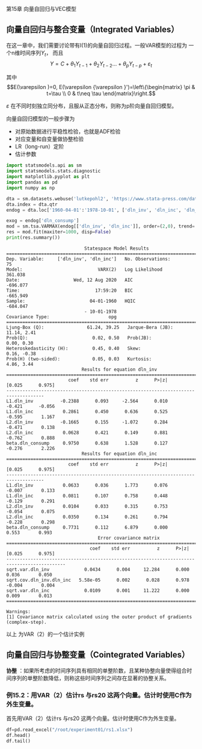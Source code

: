 第15章 向量自回归与VEC模型

## **向量自回归与整合变量（Integrated Variables）**

在这一章中，我们需要讨论带有I(1)的向量自回归过程。一般VAR模型的过程为
    一个n维时间序列${{Y_t}}$， 而且$$Y=C+\theta _{1}Y_{t-1}+\theta _{2}Y_{t-2}...+\theta _{p}Y_{t-p}+\varepsilon _{t}$$


其中$$E(\varepsilon )=0, E(\varepsilon {\varepsilon }')=\left\{\begin{matrix}
\pi  &  t=\tau  \\ 0
 &  t\neq \tau
\end{matrix}\right.$$


$\varepsilon$ 在不同时刻独立同分布，且服从正态分布，则称为p阶向量自回归模型。 


向量自回归模型的一般步骤为
* 对原始数据进行平稳性检验，也就是ADF检验
* 对应变量和自变量做协整检验
* LR（long-run）定阶
* 估计参数



```python
import statsmodels.api as sm
import statsmodels.stats.diagnostic
import matplotlib.pyplot as plt
import pandas as pd
import numpy as np

```


```python
dta = sm.datasets.webuse('lutkepohl2', 'https://www.stata-press.com/data/r12/')#获取数据
dta.index = dta.qtr
endog = dta.loc['1960-04-01':'1978-10-01', ['dln_inv', 'dln_inc', 'dln_consump']]
```


```python
exog = endog['dln_consump']
mod = sm.tsa.VARMAX(endog[['dln_inv', 'dln_inc']], order=(2,0), trend='n', exog=exog)
res = mod.fit(maxiter=1000, disp=False)
print(res.summary())
```




                                 Statespace Model Results                             
    ==================================================================================
    Dep. Variable:     ['dln_inv', 'dln_inc']   No. Observations:                   75
    Model:                            VARX(2)   Log Likelihood                 361.038
    Date:                    Wed, 12 Aug 2020   AIC                           -696.077
    Time:                            17:59:20   BIC                           -665.949
    Sample:                        04-01-1960   HQIC                          -684.047
                                 - 10-01-1978                                         
    Covariance Type:                      opg                                         
    ===================================================================================
    Ljung-Box (Q):                61.24, 39.25   Jarque-Bera (JB):          11.14, 2.41
    Prob(Q):                        0.02, 0.50   Prob(JB):                   0.00, 0.30
    Heteroskedasticity (H):         0.45, 0.40   Skew:                      0.16, -0.38
    Prob(H) (two-sided):            0.05, 0.03   Kurtosis:                   4.86, 3.44
                                Results for equation dln_inv                            
    ====================================================================================
                           coef    std err          z      P>|z|      [0.025      0.975]
    ------------------------------------------------------------------------------------
    L1.dln_inv          -0.2388      0.093     -2.564      0.010      -0.421      -0.056
    L1.dln_inc           0.2861      0.450      0.636      0.525      -0.595       1.167
    L2.dln_inv          -0.1665      0.155     -1.072      0.284      -0.471       0.138
    L2.dln_inc           0.0628      0.421      0.149      0.881      -0.762       0.888
    beta.dln_consump     0.9750      0.638      1.528      0.127      -0.276       2.226
                                Results for equation dln_inc                            
    ====================================================================================
                           coef    std err          z      P>|z|      [0.025      0.975]
    ------------------------------------------------------------------------------------
    L1.dln_inv           0.0633      0.036      1.773      0.076      -0.007       0.133
    L1.dln_inc           0.0811      0.107      0.758      0.448      -0.129       0.291
    L2.dln_inv           0.0104      0.033      0.315      0.753      -0.054       0.075
    L2.dln_inc           0.0350      0.134      0.261      0.794      -0.228       0.298
    beta.dln_consump     0.7731      0.112      6.879      0.000       0.553       0.993
                                      Error covariance matrix                                   
    ============================================================================================
                                   coef    std err          z      P>|z|      [0.025      0.975]
    --------------------------------------------------------------------------------------------
    sqrt.var.dln_inv             0.0434      0.004     12.284      0.000       0.036       0.050
    sqrt.cov.dln_inv.dln_inc   5.58e-05      0.002      0.028      0.978      -0.004       0.004
    sqrt.var.dln_inc             0.0109      0.001     11.222      0.000       0.009       0.013
    ============================================================================================
    
    Warnings:
    [1] Covariance matrix calculated using the outer product of gradients (complex-step).


以上 为VAR（2）的一个估计实例

## 向量自回归与协整变量（Cointegrated Variables）

**协整** ：如果所考虑的时间序列具有相同的单整阶数，且某种协整向量使得组合时间序列的单整阶数降低，则称这些时间序列之间存在显著的协整关系。

### 例15.2：用VAR（2）估计rs 与rs20 这两个向量。估计时使用C作为外生变量。

首先用VAR（2）估计rs 与rs20 这两个向量。估计时使用C作为外生变量。


```python
df=pd.read_excel("/root/experiment01/rs1.xlsx")
df.head()
df.tail()
```


<div>
<style scoped>
    .dataframe tbody tr th:only-of-type {
        vertical-align: middle;
    }
<table border="1" class="dataframe">
  <thead>
    <tr style="text-align: right;">
      <th></th>
      <th>_date_</th>
      <th>rs</th>
      <th>r20</th>
      <th>c</th>
      <th>resid</th>
    </tr>
  </thead>
  <tbody>
    <tr>
      <td>823</td>
      <td>2020-08-01</td>
      <td>NaN</td>
      <td>NaN</td>
      <td>0.0</td>
      <td>NaN</td>
    </tr>
    <tr>
      <td>824</td>
      <td>2020-09-01</td>
      <td>NaN</td>
      <td>NaN</td>
      <td>0.0</td>
      <td>NaN</td>
    </tr>
    <tr>
      <td>825</td>
      <td>2020-10-01</td>
      <td>NaN</td>
      <td>NaN</td>
      <td>0.0</td>
      <td>NaN</td>
    </tr>
    <tr>
      <td>826</td>
      <td>2020-11-01</td>
      <td>NaN</td>
      <td>NaN</td>
      <td>0.0</td>
      <td>NaN</td>
    </tr>
    <tr>
      <td>827</td>
      <td>2020-12-01</td>
      <td>NaN</td>
      <td>NaN</td>
      <td>0.0</td>
      <td>NaN</td>
    </tr>
  </tbody>
</table>



```python
endog=df[['rs', 'r20']].dropna()
ex=df["c"][:len(endog)]
endog
ex
```




    0     -0.012296
    1      0.233268
    2     -0.081877
    3     -0.113973
    4      0.007990
             ...   
    781    0.000000
    782    0.000000
    783    0.000000
    784    0.000000
    785    0.000000
    Name: c, Length: 786, dtype: float64




```python
mod = sm.tsa.VARMAX(endog, order=(2,0), trend='n', exog=ex)
res = mod.fit(maxiter=1000, disp=False)
print(res.summary())
```

                               Statespace Model Results                           
    ==============================================================================
    Dep. Variable:          ['rs', 'r20']   No. Observations:                  828
    Model:                        VARX(2)   Log Likelihood                -471.867
    Date:                Wed, 12 Aug 2020   AIC                            969.733
    Time:                        19:22:00   BIC                           1031.080
    Sample:                             0   HQIC                           993.262
                                    - 828                                         
    Covariance Type:                  opg                                         
    ===================================================================================
    Ljung-Box (Q):                    nan, nan   Jarque-Bera (JB):      1663.06, 188.00
    Prob(Q):                          nan, nan   Prob(JB):                   0.00, 0.00
    Heteroskedasticity (H):         0.17, 0.60   Skew:                      1.14, -0.18
    Prob(H) (two-sided):            0.00, 0.00   Kurtosis:                   9.75, 5.37
                               Results for equation rs                            
    ==============================================================================
                     coef    std err          z      P>|z|      [0.025      0.975]
    ------------------------------------------------------------------------------
    L1.rs          1.1999      0.027     44.000      0.000       1.146       1.253
    L1.r20         0.2807      0.053      5.268      0.000       0.176       0.385
    L2.rs         -0.2280      0.027     -8.468      0.000      -0.281      -0.175
    L2.r20        -0.2577      0.053     -4.840      0.000      -0.362      -0.153
    beta.c        -0.2672      1.567     -0.170      0.865      -3.339       2.804
                               Results for equation r20                           
    ==============================================================================
                     coef    std err          z      P>|z|      [0.025      0.975]
    ------------------------------------------------------------------------------
    L1.rs         -0.0206      0.021     -0.988      0.323      -0.061       0.020
    L1.r20         1.2833      0.028     45.356      0.000       1.228       1.339
    L2.rs          0.0228      0.021      1.081      0.280      -0.019       0.064
    L2.r20        -0.2867      0.028    -10.279      0.000      -0.341      -0.232
    beta.c         0.0478      0.664      0.072      0.943      -1.254       1.350
                                  Error covariance matrix                              
    ===================================================================================
                          coef    std err          z      P>|z|      [0.025      0.975]
    -----------------------------------------------------------------------------------
    sqrt.var.rs         0.4257      0.006     69.935      0.000       0.414       0.438
    sqrt.cov.rs.r20     0.1282      0.007     18.027      0.000       0.114       0.142
    sqrt.var.r20        0.2492      0.005     53.063      0.000       0.240       0.258
    ===================================================================================
    



```python
# 使用VAR(3)估计
mod = sm.tsa.VARMAX(endog, order=(3,0), trend='n', exog=ex)
res = mod.fit(maxiter=1000, disp=False)
print(res.summary())
```

                               Statespace Model Results                           
    ==============================================================================
    Dep. Variable:          ['rs', 'r20']   No. Observations:                  828
    Model:                        VARX(3)   Log Likelihood                -465.030
    Date:                Wed, 12 Aug 2020   AIC                            964.061
    Time:                        19:39:24   BIC                           1044.284
    Sample:                             0   HQIC                           994.829
                                    - 828                                         
    Covariance Type:                  opg                                         
    ===================================================================================
    Ljung-Box (Q):                    nan, nan   Jarque-Bera (JB):      1694.47, 168.11
    Prob(Q):                          nan, nan   Prob(JB):                   0.00, 0.00
    Heteroskedasticity (H):         0.17, 0.57   Skew:                      1.18, -0.13
    Prob(H) (two-sided):            0.00, 0.00   Kurtosis:                   9.80, 5.25
                               Results for equation rs                            
    ==============================================================================
                     coef    std err          z      P>|z|      [0.025      0.975]
    ------------------------------------------------------------------------------
    L1.rs          1.1957      0.029     41.645      0.000       1.139       1.252
    L1.r20         0.2982      0.056      5.373      0.000       0.189       0.407
    L2.rs         -0.1852      0.052     -3.551      0.000      -0.287      -0.083
    L2.r20        -0.3507      0.093     -3.772      0.000      -0.533      -0.168
    L3.rs         -0.0397      0.040     -0.996      0.319      -0.118       0.038
    L3.r20         0.0764      0.063      1.219      0.223      -0.046       0.199
    beta.c        -0.2798      1.482     -0.189      0.850      -3.184       2.624
                               Results for equation r20                           
    ==============================================================================
                     coef    std err          z      P>|z|      [0.025      0.975]
    ------------------------------------------------------------------------------
    L1.rs         -0.0106      0.022     -0.492      0.623      -0.053       0.032
    L1.r20         1.3101      0.030     43.907      0.000       1.252       1.369
    L2.rs          0.0335      0.034      0.980      0.327      -0.034       0.101
    L2.r20        -0.4525      0.046     -9.785      0.000      -0.543      -0.362
    L3.rs         -0.0210      0.023     -0.913      0.361      -0.066       0.024
    L3.r20         0.1392      0.029      4.803      0.000       0.082       0.196
    beta.c         0.0453      0.708      0.064      0.949      -1.342       1.433
                                  Error covariance matrix                              
    ===================================================================================
                          coef    std err          z      P>|z|      [0.025      0.975]
    -----------------------------------------------------------------------------------
    sqrt.var.rs         0.4252      0.006     69.958      0.000       0.413       0.437
    sqrt.cov.rs.r20     0.1270      0.007     18.039      0.000       0.113       0.141
    sqrt.var.r20        0.2473      0.005     52.501      0.000       0.238       0.257
    ===================================================================================
    
    



### 例15.3：检验VECM模型在英国利率上的表现

```python
from statsmodels.tsa.vector_ar.vecm import VECM
model = VECM(endog = endog, k_ar_diff = 7, coint_rank = 6, deterministic = 'co')
res = model.fit()

X_pred = res.predict(steps=10)
X_pred
```


    ---------------------------------------------------------------------------
    
    NameError                                 Traceback (most recent call last)
    
    <ipython-input-1-d4a2bef29d17> in <module>
          1 from statsmodels.tsa.vector_ar.vecm import VECM
    ----> 2 model = VECM(endog = endog, k_ar_diff = 7, coint_rank = 6, deterministic = 'co')
          3 res = model.fit()
          4 
          5 X_pred = res.predict(steps=10)


    NameError: name 'endog' is not defined



```python
#预测结果
plt.plot(X_pred)
plt.legend(['rs',"r20"])
plt.show()
```

<img src="https://s1.ax1x.com/2020/08/14/dCvBh6.png" alt="dCvBh6.png" border="0" />

### 例15.4：

```python
import numpy as np
import pandas
import statsmodels.api as sm
from statsmodels.tsa.api import VAR,SVAR

```


```python
model = VAR(endog)
results = model.fit(3)
```


```python
results.summary()
```




      Summary of Regression Results   
    ==================================
    Model:                         VAR
    Method:                        OLS
    Date:           Wed, 12, Aug, 2020
    Time:                     21:16:26
    --------------------------------------------------------------------
    No. of Equations:         2.00000    BIC:                   -4.39319
    Nobs:                     783.000    HQIC:                  -4.44450
    Log likelihood:          -455.483    FPE:                  0.0113724
    AIC:                     -4.47656    Det(Omega_mle):       0.0111718
    --------------------------------------------------------------------
    Results for equation rs
    =========================================================================
                coefficient       std. error           t-stat            prob
    -------------------------------------------------------------------------
    const         -0.005228         0.036862           -0.142           0.887
    L1.rs          1.199313         0.040129           29.886           0.000
    L1.r20         0.294782         0.061048            4.829           0.000
    L2.rs         -0.187626         0.062012           -3.026           0.002
    L2.r20        -0.348557         0.094870           -3.674           0.000
    L3.rs         -0.038836         0.039528           -0.982           0.326
    L3.r20         0.076997         0.061701            1.248           0.212
    =========================================================================
    
    Results for equation r20
    =========================================================================
                coefficient       std. error           t-stat            prob
    -------------------------------------------------------------------------
    const          0.022874         0.024202            0.945           0.345
    L1.rs         -0.009637         0.026347           -0.366           0.715
    L1.r20         1.309279         0.040081           32.665           0.000
    L2.rs          0.033408         0.040715            0.821           0.412
    L2.r20        -0.452051         0.062288           -7.257           0.000
    L3.rs         -0.019845         0.025952           -0.765           0.444
    L3.r20         0.136011         0.040510            3.357           0.001
    =========================================================================
    
    Correlation matrix of residuals
                 rs       r20
    rs     1.000000  0.459487
    r20    0.459487  1.000000


```python
#results.plot()
```


```python
res=results.test_causality('rs', ['r20', 'rs'], kind='wald')
print(res)
```

    <statsmodels.tsa.vector_ar.hypothesis_test_results.CausalityTestResults object. H_0: %s do not Granger-cause rs: reject at 5% significance level. Test statistic: 62868.469, critical value: 12.592>, p-value: 0.000>

```python
results.to_vecm()
```


    {'Gamma': array([[ 0.22646186,  0.27155938,  0.0388359 , -0.07699749],
            [-0.01356378,  0.31604068,  0.01984455, -0.13601057]]),
     'Pi': array([[-0.02714869,  0.02322247],
            [ 0.00392675, -0.00676172]])}



### 例15.5：LA-VAR causality tests for U.K. interest rates


```python
import numpy as np
import pandas
import statsmodels.api as sm
from statsmodels.tsa.api import VAR
model = VAR(endog)
results = model.fit(4)
res=results.test_causality('rs', ['r20', 'rs'])
print(res)
```



### 例15.6：


```python
from statsmodels.tsa.vector_ar.vecm import VECM
model = VECM(endog = endog, k_ar_diff = 2, coint_rank = 1, deterministic = 'co')
res = model.fit()
res.conf_int_det_coef_coint()
```



### 例15.7：


```python
data=pd.read_excel("/root/experiment01/trf1.xlsx")

data=data.drop(columns = ['_date_'])
data=data.dropna()
data
```



<table border="1" class="dataframe">
  <thead>
    <tr style="text-align: right;">
      <th></th>
      <th>trf</th>
      <th>temp</th>
      <th>c</th>
      <th>volc</th>
      <th>amo</th>
      <th>soi</th>
    </tr>
  </thead>
  <tbody>
    <tr>
      <td>0</td>
      <td>0.155966</td>
      <td>0.058267</td>
      <td>0.309571</td>
      <td>0.219079</td>
      <td>0.205083</td>
      <td>-0.025000</td>
    </tr>
    <tr>
      <td>1</td>
      <td>0.150523</td>
      <td>-0.010733</td>
      <td>0.083041</td>
      <td>0.229017</td>
      <td>0.143583</td>
      <td>-0.008333</td>
    </tr>
    <tr>
      <td>2</td>
      <td>0.173692</td>
      <td>0.072267</td>
      <td>0.026940</td>
      <td>0.231073</td>
      <td>0.155917</td>
      <td>-0.138333</td>
    </tr>
    <tr>
      <td>3</td>
      <td>0.217857</td>
      <td>0.041267</td>
      <td>0.132820</td>
      <td>0.222848</td>
      <td>0.097083</td>
      <td>0.062500</td>
    </tr>
    <tr>
      <td>4</td>
      <td>0.251133</td>
      <td>0.028267</td>
      <td>0.188829</td>
      <td>0.218736</td>
      <td>0.020000</td>
      <td>-0.026667</td>
    </tr>
    <tr>
      <td>...</td>
      <td>...</td>
      <td>...</td>
      <td>...</td>
      <td>...</td>
      <td>...</td>
      <td>...</td>
    </tr>
    <tr>
      <td>145</td>
      <td>2.282982</td>
      <td>0.725267</td>
      <td>0.390467</td>
      <td>0.000000</td>
      <td>0.101667</td>
      <td>0.228333</td>
    </tr>
    <tr>
      <td>146</td>
      <td>2.342985</td>
      <td>0.773267</td>
      <td>0.390467</td>
      <td>0.000000</td>
      <td>0.213333</td>
      <td>-0.019167</td>
    </tr>
    <tr>
      <td>147</td>
      <td>2.374454</td>
      <td>0.802267</td>
      <td>0.390467</td>
      <td>0.000000</td>
      <td>0.166500</td>
      <td>0.041667</td>
    </tr>
    <tr>
      <td>148</td>
      <td>2.376194</td>
      <td>0.870267</td>
      <td>0.390467</td>
      <td>0.000000</td>
      <td>0.102250</td>
      <td>-0.068333</td>
    </tr>
    <tr>
      <td>149</td>
      <td>2.376060</td>
      <td>1.049267</td>
      <td>0.390467</td>
      <td>0.000000</td>
      <td>0.114750</td>
      <td>-0.191667</td>
    </tr>
  </tbody>
</table>



```python
endog=data[['trf', 'temp']].copy()
exo=data[["volc", "soi", "amo"]].copy()
amo=data["amo"].copy()
```


```python
exo["amo(-1)"]=amo.shift(-1)

endog=endog[:-1]
```


```python
exo=exo.dropna()
exo


```


<div>
<style scoped>
    .dataframe tbody tr th:only-of-type {
        vertical-align: middle;
    }

<table border="1" class="dataframe">
  <thead>
    <tr style="text-align: right;">
      <th></th>
      <th>volc</th>
      <th>soi</th>
      <th>amo</th>
      <th>amo(-1)</th>
    </tr>
  </thead>
  <tbody>
    <tr>
      <td>0</td>
      <td>0.219079</td>
      <td>-0.025000</td>
      <td>0.205083</td>
      <td>0.143583</td>
    </tr>
    <tr>
      <td>1</td>
      <td>0.229017</td>
      <td>-0.008333</td>
      <td>0.143583</td>
      <td>0.155917</td>
    </tr>
    <tr>
      <td>2</td>
      <td>0.231073</td>
      <td>-0.138333</td>
      <td>0.155917</td>
      <td>0.097083</td>
    </tr>
    <tr>
      <td>3</td>
      <td>0.222848</td>
      <td>0.062500</td>
      <td>0.097083</td>
      <td>0.020000</td>
    </tr>
    <tr>
      <td>4</td>
      <td>0.218736</td>
      <td>-0.026667</td>
      <td>0.020000</td>
      <td>0.033167</td>
    </tr>
    <tr>
      <td>...</td>
      <td>...</td>
      <td>...</td>
      <td>...</td>
      <td>...</td>
    </tr>
    <tr>
      <td>144</td>
      <td>0.000000</td>
      <td>0.132500</td>
      <td>0.348917</td>
      <td>0.101667</td>
    </tr>
    <tr>
      <td>145</td>
      <td>0.000000</td>
      <td>0.228333</td>
      <td>0.101667</td>
      <td>0.213333</td>
    </tr>
    <tr>
      <td>146</td>
      <td>0.000000</td>
      <td>-0.019167</td>
      <td>0.213333</td>
      <td>0.166500</td>
    </tr>
    <tr>
      <td>147</td>
      <td>0.000000</td>
      <td>0.041667</td>
      <td>0.166500</td>
      <td>0.102250</td>
    </tr>
    <tr>
      <td>148</td>
      <td>0.000000</td>
      <td>-0.068333</td>
      <td>0.102250</td>
      <td>0.114750</td>
    </tr>
  </tbody>
</table>



```python
model = statsmodels.tsa.vector_ar.vecm.VECM(endog,exog=exo,k_ar_diff = 4, coint_rank = 2, deterministic = 'co')
results = model.fit()
print(results.summary(alpha=0.05))
```

    Det. terms outside the coint. relation & lagged endog. parameters for equation trf
    ==============================================================================
                     coef    std err          z      P>|z|      [0.025      0.975]
    ------------------------------------------------------------------------------
    const         -0.0035      0.002     -2.026      0.043      -0.007      -0.000
    exog1         -0.0024      0.003     -0.826      0.409      -0.008       0.003
    exog2          0.0008      0.008      0.111      0.912      -0.014       0.016
    exog3         -0.0113      0.007     -1.650      0.099      -0.025       0.002
    exog4          0.0020      0.006      0.308      0.758      -0.011       0.015
    L1.trf         1.4602      0.071     20.644      0.000       1.322       1.599
    L1.temp        0.0180      0.011      1.637      0.102      -0.004       0.039
    L2.trf        -1.3739      0.122    -11.220      0.000      -1.614      -1.134
    L2.temp        0.0148      0.010      1.499      0.134      -0.005       0.034
    L3.trf         0.8562      0.123      6.944      0.000       0.615       1.098
    L3.temp        0.0136      0.009      1.555      0.120      -0.004       0.031
    L4.trf        -0.6017      0.072     -8.331      0.000      -0.743      -0.460
    L4.temp        0.0098      0.008      1.211      0.226      -0.006       0.026
    Det. terms outside the coint. relation & lagged endog. parameters for equation temp
    ==============================================================================
                     coef    std err          z      P>|z|      [0.025      0.975]
    ------------------------------------------------------------------------------
    const         -0.0567      0.013     -4.517      0.000      -0.081      -0.032
    exog1          0.0748      0.021      3.597      0.000       0.034       0.116
    exog2         -0.3637      0.056     -6.531      0.000      -0.473      -0.255
    exog3          0.3125      0.050      6.275      0.000       0.215       0.410
    exog4         -0.0141      0.047     -0.302      0.762      -0.106       0.078
    L1.trf        -0.0225      0.516     -0.044      0.965      -1.034       0.989
    L1.temp       -0.1102      0.080     -1.377      0.169      -0.267       0.047
    L2.trf        -0.4081      0.893     -0.457      0.648      -2.159       1.343
    L2.temp       -0.0968      0.072     -1.348      0.178      -0.238       0.044
    L3.trf         0.7501      0.899      0.834      0.404      -1.013       2.513
    L3.temp       -0.0974      0.064     -1.524      0.127      -0.223       0.028
    L4.trf        -0.6468      0.527     -1.228      0.220      -1.679       0.386
    L4.temp        0.0304      0.059      0.512      0.609      -0.086       0.147
                    Loading coefficients (alpha) for equation trf                 
    ==============================================================================
                     coef    std err          z      P>|z|      [0.025      0.975]
    ------------------------------------------------------------------------------
    ec1            0.0220      0.005      4.299      0.000       0.012       0.032
    ec2           -0.0207      0.011     -1.874      0.061      -0.042       0.001
                    Loading coefficients (alpha) for equation temp                
    ==============================================================================
                     coef    std err          z      P>|z|      [0.025      0.975]
    ------------------------------------------------------------------------------
    ec1            0.2554      0.037      6.856      0.000       0.182       0.328
    ec2           -0.6016      0.081     -7.449      0.000      -0.760      -0.443
              Cointegration relations for loading-coefficients-column 1           
    ==============================================================================
                     coef    std err          z      P>|z|      [0.025      0.975]
    ------------------------------------------------------------------------------
    beta.1         1.0000          0          0      0.000       1.000       1.000
    beta.2              0          0          0      0.000           0           0
              Cointegration relations for loading-coefficients-column 2           
    ==============================================================================
                     coef    std err          z      P>|z|      [0.025      0.975]
    ------------------------------------------------------------------------------
    beta.1      2.776e-17          0          0      0.000    2.78e-17    2.78e-17
    beta.2         1.0000          0          0      0.000       1.000       1.000
    ==============================================================================



```python
test=results.test_causality('trf', ['trf', 'temp'], kind='wald')
print(test)
data["c"]
```

    <statsmodels.tsa.vector_ar.hypothesis_test_results.CausalityTestResults object. H_0: %s do not Granger-cause trf: reject at 5% significance level. Test statistic: 529094.027, critical value: 18.307>, p-value: 0.000>
    
    0      0.309571
    1      0.083041
    2      0.026940
    3      0.132820
    4      0.188829
             ...   
    145    0.390467
    146    0.390467
    147    0.390467
    148    0.390467
    149    0.390467
    Name: c, Length: 150, dtype: float64



# Chapter16：组合与计数时间序列

## 预测成分时间序列

在前面的章节中， 我们考虑到时间序列通常没有任何限制，除了它们有一 个自然的下界，这通常是零。然而，有一些级数或级数的组受到进一步的 约束。在对这样的序列建模时，一个 “好的”模型应该不能预测违反已知 约束的值， 也就是说，这个模型应该是 “ 预测一致的 ” 。“本章考虑这类 级数的两个例子:(1)复合时间序列，其中一组级数被定义为一个整体的份额， 因此它们必须是加起来等于一的正分数 ;(2)“计数”时间序列只能取正的、 通常较低的整数值。

### 例16.1：


```python
import numpy as np
import pandas as pd
import matplotlib.pyplot as plt
```


```python
df=pd.read_excel("/root/experiment01/x1.xlsx")
x1=np.array(df["x1"])
x2=np.array(df["x2"])
x3=np.array(df["x3"])
plt.plot(x1)
plt.plot(x2)
plt.plot(x3)
plt.legend(['BMI<25',"BMI 25-30","BMI>30"])
plt.show()
```

!<img src="https://s1.ax1x.com/2020/08/14/dCxm8K.png" alt="output 5 0" border="0">




```python
y1 = np.log(x1/x3)
y2 = np.log(x2/x3)
plt.plot(y1)
plt.plot(y2)
plt.legend(["y1","y2"])
plt.show()
y1=pd.Series(y1).dropna()
y2=pd.Series(y2).dropna()

```



<img src="https://s1.ax1x.com/2020/08/14/dCxEU1.png" alt="output 6 0" border="0">




```python
x1=np.array(range(len(y1)))
X=np.column_stack(((x1), (x1)**2, (x1)**3))

import statsmodels.api as sm
olsmod1 = sm.OLS(y1, X)
olsres1 = olsmod1.fit()
print(olsres1.summary())
olsmod2 = sm.OLS(y2, X)
olsres2 = olsmod2.fit()
print(olsres2.summary())
```

                                     OLS Regression Results                                
    =======================================================================================
    Dep. Variable:                      y   R-squared (uncentered):                   0.720
    Model:                            OLS   Adj. R-squared (uncentered):              0.678
    Method:                 Least Squares   F-statistic:                              17.16
    Date:                Thu, 13 Aug 2020   Prob (F-statistic):                    9.41e-06
    Time:                        18:11:12   Log-Likelihood:                         -8.5158
    No. Observations:                  23   AIC:                                      23.03
    Df Residuals:                      20   BIC:                                      26.44
    Df Model:                           3                                                  
    Covariance Type:            nonrobust                                                  
    ==============================================================================
                     coef    std err          t      P>|t|      [0.025      0.975]
    ------------------------------------------------------------------------------
    x1             0.2832      0.061      4.629      0.000       0.156       0.411
    x2            -0.0291      0.008     -3.443      0.003      -0.047      -0.011
    x3             0.0008      0.000      2.842      0.010       0.000       0.001
    ==============================================================================
    Omnibus:                       16.712   Durbin-Watson:                   0.154
    Prob(Omnibus):                  0.000   Jarque-Bera (JB):               17.328
    Skew:                           1.699   Prob(JB):                     0.000173
    Kurtosis:                       5.557   Cond. No.                     3.35e+03
    ==============================================================================
    
    Warnings:
    [1] Standard Errors assume that the covariance matrix of the errors is correctly specified.
    [2] The condition number is large, 3.35e+03. This might indicate that there are
    strong multicollinearity or other numerical problems.
                                     OLS Regression Results                                
    =======================================================================================
    Dep. Variable:                      y   R-squared (uncentered):                   0.769
    Model:                            OLS   Adj. R-squared (uncentered):              0.734
    Method:                 Least Squares   F-statistic:                              22.19
    Date:                Thu, 13 Aug 2020   Prob (F-statistic):                    1.42e-06
    Time:                        18:11:12   Log-Likelihood:                         -3.2967
    No. Observations:                  23   AIC:                                      12.59
    Df Residuals:                      20   BIC:                                      16.00
    Df Model:                           3                                                  
    Covariance Type:            nonrobust                                                  
    ==============================================================================
                     coef    std err          t      P>|t|      [0.025      0.975]
    ------------------------------------------------------------------------------
    x1             0.2471      0.049      5.068      0.000       0.145       0.349
    x2            -0.0248      0.007     -3.689      0.001      -0.039      -0.011
    x3             0.0007      0.000      3.000      0.007       0.000       0.001
    ==============================================================================
    Omnibus:                       17.646   Durbin-Watson:                   0.167
    Prob(Omnibus):                  0.000   Jarque-Bera (JB):               19.068
    Skew:                           1.754   Prob(JB):                     7.24e-05
    Kurtosis:                       5.754   Cond. No.                     3.35e+03
    ==============================================================================
    
    Warnings:
    [1] Standard Errors assume that the covariance matrix of the errors is correctly specified.
    [2] The condition number is large, 3.35e+03. This might indicate that there are
    strong multicollinearity or other numerical problems.



```python
x2=np.array(range(len(y1)+5))
X2=np.column_stack(((x2), (x2)**2, (x2)**3))
y1_f = olsres1.predict(X2)
y2_f= olsres2.predict(X2)
```


```python
x1_f = 100*np.exp(y1_f)/(1 + np.exp(y1_f) + np.exp(y2_f))
x2_f = 100*np.exp(y2_f)/(1 + np.exp(y1_f) + np.exp(y2_f))
x3_f = 100 -x1_f - x2_f
```

## 预测计数序列

### 例16.2：


```python
df=pd.read_excel("/root/experiment01/cons_share.xlsx")
x=np.array(df["other_share"])
c=np.array(df["cons_share"])
g=np.array(df["govt_share"])
i=np.array(df["inv_share"])
```


```python
y1 = np.log(c/x)
y2 = np.log(i/x)
y3 = np.log(g/x)
plt.plot(y1)
plt.plot(y2)
plt.plot(y3)
plt.legend(["y1","y2","y3"])
plt.show()
y1=pd.Series(y1).dropna()
y2=pd.Series(y2).dropna()
y3=pd.Series(y3).dropna()
```



<img src="https://s1.ax1x.com/2020/08/14/dCxPu4.png" alt="output 14 0" border="0">



```python
endog=np.column_stack((y1, y2, y3))
```


```python
from statsmodels.tsa.api import VAR
model = VAR(endog)
results = model.fit(3)
print(results.summary())
```

      Summary of Regression Results   
    ==================================
    Model:                         VAR
    Method:                        OLS
    Date:           Thu, 13, Aug, 2020
    Time:                     18:38:31
    --------------------------------------------------------------------
    No. of Equations:         3.00000    BIC:                   -19.4086
    Nobs:                     247.000    HQIC:                  -19.6632
    Log likelihood:           1428.16    FPE:                2.43171e-09
    AIC:                     -19.8348    Det(Omega_mle):     2.15875e-09
    --------------------------------------------------------------------
    Results for equation y1
    ========================================================================
               coefficient       std. error           t-stat            prob
    ------------------------------------------------------------------------
    const         0.221553         0.113086            1.959           0.050
    L1.y1         0.559874         0.575851            0.972           0.331
    L1.y2         0.033983         0.261057            0.130           0.896
    L1.y3         0.204065         0.498390            0.409           0.682
    L2.y1        -0.144935         0.691576           -0.210           0.834
    L2.y2        -0.099647         0.328240           -0.304           0.761
    L2.y3         0.415379         0.628964            0.660           0.509
    L3.y1         0.380178         0.571015            0.666           0.506
    L3.y2         0.044687         0.252893            0.177           0.860
    L3.y3        -0.454614         0.495723           -0.917           0.359
    ========================================================================
    
    Results for equation y2
    ========================================================================
               coefficient       std. error           t-stat            prob
    ------------------------------------------------------------------------
    const         0.189667         0.115814            1.638           0.101
    L1.y1        -0.026509         0.589741           -0.045           0.964
    L1.y2         0.817267         0.267354            3.057           0.002
    L1.y3        -0.015830         0.510412           -0.031           0.975
    L2.y1        -0.385279         0.708258           -0.544           0.586
    L2.y2         0.063043         0.336158            0.188           0.851
    L2.y3         0.513862         0.644135            0.798           0.425
    L3.y1         0.228954         0.584789            0.392           0.695
    L3.y2         0.060600         0.258993            0.234           0.815
    L3.y3        -0.312565         0.507680           -0.616           0.538
    ========================================================================
    
    Results for equation y3
    ========================================================================
               coefficient       std. error           t-stat            prob
    ------------------------------------------------------------------------
    const         0.202327         0.114515            1.767           0.077
    L1.y1        -0.197635         0.583128           -0.339           0.735
    L1.y2         0.002252         0.264356            0.009           0.993
    L1.y3         1.007289         0.504688            1.996           0.046
    L2.y1        -0.414684         0.700315           -0.592           0.554
    L2.y2        -0.078056         0.332388           -0.235           0.814
    L2.y3         0.653978         0.636912            1.027           0.305
    L3.y1         0.423409         0.578231            0.732           0.464
    L3.y2         0.057440         0.256089            0.224           0.823
    L3.y3        -0.511647         0.501987           -1.019           0.308
    ========================================================================
    
    Correlation matrix of residuals
                y1        y2        y3
    y1    1.000000  0.970225  0.991760
    y2    0.970225  1.000000  0.961452
    y3    0.991760  0.961452  1.000000


  

### 例16.3：


```python
df=pd.read_excel("/root/experiment01/storms.xlsx")
df.head()
```

<table border="1" class="dataframe">
  <thead>
    <tr style="text-align: right;">
      <th></th>
      <th>_date_</th>
      <th>storms</th>
      <th>hurricanes</th>
    </tr>
  </thead>
  <tbody>
    <tr>
      <td>0</td>
      <td>NaT</td>
      <td>6</td>
      <td>3</td>
    </tr>
    <tr>
      <td>1</td>
      <td>NaT</td>
      <td>5</td>
      <td>5</td>
    </tr>
    <tr>
      <td>2</td>
      <td>NaT</td>
      <td>8</td>
      <td>4</td>
    </tr>
    <tr>
      <td>3</td>
      <td>NaT</td>
      <td>5</td>
      <td>3</td>
    </tr>
    <tr>
      <td>4</td>
      <td>NaT</td>
      <td>5</td>
      <td>4</td>
    </tr>
  </tbody>
</table>




```python
x=np.array(df["storms"])
r1 = 0.384
r2 = 0.300
phi2 = 0.179
score = np.sqrt(x)*r1
y = x -np.mean(x)
s = np.sum(y)

y2 = pd.Series(x).shift(-2) - np.mean(x)
y1 = y*y2
s1 = np.sum(y1)
qacf = (r2**2)*(s**2)/s1
qpacf = (phi2**2)*(s**2)/s1

```


```python
# In-AR
```


```python
r1 = 0.384
r2 = 0.300
a = (x*r1 + 1)/(x - 3)
l1 = (1 - a)*np.mean(x)
a1 = r1*(1 - r2)/(1 - r1**2)
a2 = (r2 - r1**2)/(1 - r1**2)
l2 =  (1 - a1 -a2)*np.mean(x)
w1 = x - a*pd.Series(x).shift(-1) - l1
w2 = x - a1*pd.Series(x).shift(-1) - a2*pd.Series(x).shift(-1) - l2
```



### 例16.4：


```python
from math import factorial
```


```python
a = 0.397
lam = 5.78
xt = 17
x_max = 25
x_max_1 = x_max + 1
c=np.zeros(x_max)
b=np.zeros((x_max,x_max))
p=np.zeros((2,x_max_1))

for i in [1,2]:
    h = i
    for j in range(x_max):
        z = j
        c.append(0)
        for k in range(z):
            b[z][k] = (a**(k*h))*((1-(a**h))^(xt-k)*(lam**(z*k))/(factorial(k)*factorial(z-k)*factorial(abs(xt-k)))
            c[z] = c[z] + b[z][k] 
            
        scalar p[h][z] = factorial(xt)*exp(-lam*(1-(a**h))/(1-a)))*c[z]         
    for f in range(x_max_1):
        w = f - 1
        #smpl !5 !5
        p[h] = p[h][w]
        
```

